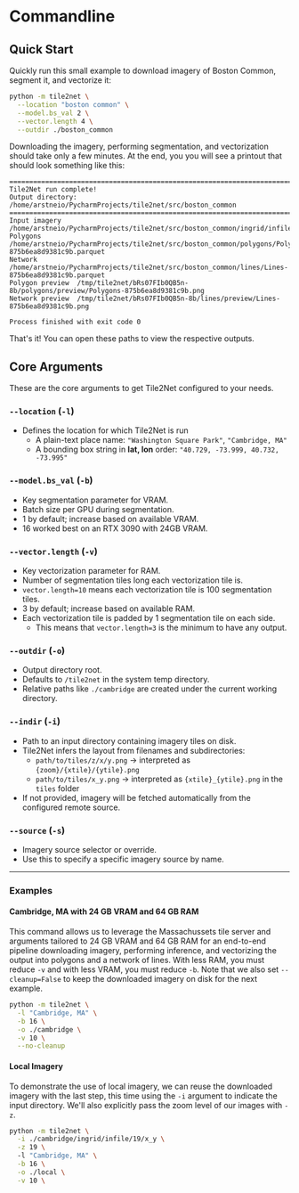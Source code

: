 # Commandline

## Quick Start

Quickly run this small example to download imagery of Boston Common, segment it, and vectorize it:

```bash
python -m tile2net \
  --location "boston common" \
  --model.bs_val 2 \
  --vector.length 4 \
  --outdir ./boston_common
```

Downloading the imagery, performing segmentation, 
and vectorization should take only a few minutes. At the end, you you will see a printout that should look 
something like this:

```
================================================================================
Tile2Net run complete!
Output directory: /home/arstneio/PycharmProjects/tile2net/src/boston_common
================================================================================
Input imagery    /home/arstneio/PycharmProjects/tile2net/src/boston_common/ingrid/infile
Polygons         /home/arstneio/PycharmProjects/tile2net/src/boston_common/polygons/Polygons-875b6ea8d9381c9b.parquet
Network          /home/arstneio/PycharmProjects/tile2net/src/boston_common/lines/Lines-875b6ea8d9381c9b.parquet
Polygon preview  /tmp/tile2net/bRs07FIb0QB5n-8b/polygons/preview/Polygons-875b6ea8d9381c9b.png
Network preview  /tmp/tile2net/bRs07FIb0QB5n-8b/lines/preview/Lines-875b6ea8d9381c9b.png

Process finished with exit code 0
```

That's it! You can open these paths to view the respective outputs. 

## Core Arguments

These are the core arguments to get Tile2Net configured to your needs.

### `--location` (`-l`)
- Defines the location for which Tile2Net is run
  - A plain-text place name: `"Washington Square Park"`, `"Cambridge, MA"`  
  - A bounding box string in **lat, lon** order: `"40.729, -73.999, 40.732, -73.995"`

### `--model.bs_val` (`-b`)
- Key segmentation parameter for VRAM.
- Batch size per GPU during segmentation.
- 1 by default; increase based on available VRAM.
- 16 worked best on an RTX 3090 with 24GB VRAM.

### `--vector.length` (`-v`)
- Key vectorization parameter for RAM.
- Number of segmentation tiles long each vectorization tile is.
- `vector.length=10` means each vectorization tile is 100 segmentation tiles.
- 3 by default; increase based on available RAM.
- Each vectorization tile is padded by 1 segmentation tile on each side.
  - This means that `vector.length=3` is the minimum to have any output.

### `--outdir` (`-o`)
- Output directory root.
- Defaults to `/tile2net` in the system temp directory.
- Relative paths like `./cambridge` are created under the current working directory.

### `--indir` (`-i`)
- Path to an input directory containing imagery tiles on disk.  
- Tile2Net infers the layout from filenames and subdirectories:
  - `path/to/tiles/z/x/y.png` → interpreted as `{zoom}/{xtile}/{ytile}.png`  
  - `path/to/tiles/x_y.png` → interpreted as `{xtile}_{ytile}.png` in the `tiles` folder  
- If not provided, imagery will be fetched automatically from the configured remote source.

### `--source` (`-s`)
- Imagery source selector or override.  
- Use this to specify a specific imagery source by name.

---

### Examples

#### Cambridge, MA with 24 GB VRAM and 64 GB RAM
This command allows us to leverage the Massachussets tile server and arguments tailored to 24 GB VRAM and 64 GB RAM 
for an end-to-end pipeline downloading imagery, performing inference, and vectorizing the output into polygons and a 
network of lines. With less RAM, you must reduce `-v` and with less VRAM, you must reduce `-b`. Note that we also set 
`--cleanup=False` to keep the downloaded imagery on disk for the next example.

```bash
python -m tile2net \
  -l "Cambridge, MA" \
  -b 16 \
  -o ./cambridge \
  -v 10 \
  --no-cleanup 
```

#### Local Imagery
To demonstrate the use of local imagery, we can reuse the downloaded imagery with the last step, this time using the 
`-i` argument to indicate the input directory. We'll also explicitly pass the zoom level of our images with `-z`. 

```bash
python -m tile2net \
  -i ./cambridge/ingrid/infile/19/x_y \
  -z 19 \ 
  -l "Cambridge, MA" \
  -b 16 \
  -o ./local \
  -v 10 \
```
